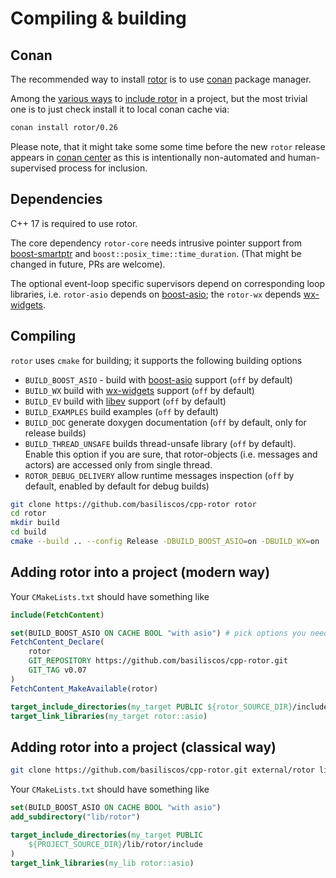 # Compiling & building

## Conan

The recommended way to install [rotor](https://github.com/basiliscos/cpp-rotor/) is to
use [conan](https://conan.io/center/rotor) package manager.

Among the [various ways](https://docs.conan.io/en/latest/using_packages.html) to
[include rotor](https://conan.io/center/rotor?tab=recipe) in a project, but the
most trivial one is to just check install it to local conan cache via:

~~~bash
conan install rotor/0.26
~~~

Please note, that it might take some some time before the new `rotor` release
appears in [conan center](https://conan.io/center/rotor) as this is intentionally
non-automated and human-supervised process for inclusion.

## Dependencies

[boost-smartptr]: https://www.boost.org/doc/libs/release/libs/smart_ptr/ "Boost Smart Pointers"
[boost-asio]: https://www.boost.org/doc/libs/release/libs/asio/ "Boost Asio"
[wx-widgets]: https://www.wxwidgets.org/ "wxWidgets"
[libev]: http://software.schmorp.de/pkg/libev.html "libev"

C++ 17 is required to use rotor.

The core dependency `rotor-core` needs intrusive pointer support from [boost-smartptr] 
and `boost::posix_time::time_duration`. (That might be changed in future, PRs are welcome).

The optional event-loop specific supervisors depend on corresponding loop libraries, i.e.
`rotor-asio` depends on [boost-asio]; the `rotor-wx` depends [wx-widgets].

## Compiling

`rotor` uses `cmake` for building; it supports the following building options

- `BUILD_BOOST_ASIO` - build with [boost-asio] support (`off` by default)
- `BUILD_WX` build with [wx-widgets] support (`off` by default)
- `BUILD_EV` build with [libev] support (`off` by default)
- `BUILD_EXAMPLES` build examples (`off` by default)
- `BUILD_DOC` generate doxygen documentation (`off` by default, only for release builds)
- `BUILD_THREAD_UNSAFE` builds thread-unsafe library (`off` by default). Enable this option if you are sure, that
rotor-objects (i.e. messages and actors) are accessed only from single thread.
- `ROTOR_DEBUG_DELIVERY` allow runtime messages inspection (`off` by default, enabled by default for debug builds)

~~~bash
git clone https://github.com/basiliscos/cpp-rotor rotor
cd rotor
mkdir build
cd build
cmake --build .. --config Release -DBUILD_BOOST_ASIO=on -DBUILD_WX=on
~~~

## Adding rotor into a project (modern way)

Your `CMakeLists.txt` should have something like

~~~cmake
include(FetchContent)

set(BUILD_BOOST_ASIO ON CACHE BOOL "with asio") # pick options you need
FetchContent_Declare(
    rotor
    GIT_REPOSITORY https://github.com/basiliscos/cpp-rotor.git
    GIT_TAG v0.07
)
FetchContent_MakeAvailable(rotor)

target_include_directories(my_target PUBLIC ${rotor_SOURCE_DIR}/include)
target_link_libraries(my_target rotor::asio)
~~~

## Adding rotor into a project (classical way)

~~~bash
git clone https://github.com/basiliscos/cpp-rotor.git external/rotor lib/rotor --branch=v0.09
~~~

Your `CMakeLists.txt` should have something like

~~~cmake
set(BUILD_BOOST_ASIO ON CACHE BOOL "with asio")
add_subdirectory("lib/rotor")

target_include_directories(my_target PUBLIC
    ${PROJECT_SOURCE_DIR}/lib/rotor/include
)
target_link_libraries(my_lib rotor::asio)
~~~
